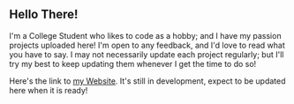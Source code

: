 ## Hello There!

<!--
**LightDrifter/Lightdrifter** is a ✨ _special_ ✨ repository because its `README.md` (this file) appears on your GitHub profile.

Here are some ideas to get you started:

- 🔭 I’m currently working on ...
- 🌱 I’m currently learning ...
- 👯 I’m looking to collaborate on ...
- 🤔 I’m looking for help with ...
- 💬 Ask me about ...
- 📫 How to reach me: ...
- 😄 Pronouns: ...
- ⚡ Fun fact: ...
-->

I'm a College Student who likes to code as a hobby; and I have my passion projects uploaded here! I'm open to any feedback, and I'd love to read what you have to say. I may not necessarily update each project regularly; but I'll try my best to keep updating them whenever I get the time to do so!

Here's the link to [my Website](https://AkashCherukuri.github.io/home/). It's still in development, expect to be updated here when it is ready!
